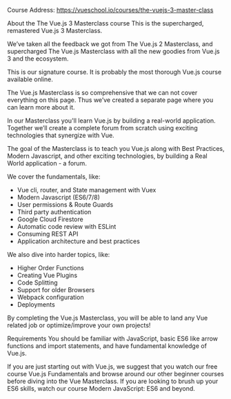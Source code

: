 Course Address: https://vueschool.io/courses/the-vuejs-3-master-class

About the The Vue.js 3 Masterclass course
This is the supercharged, remastered Vue.js 3 Masterclass.

We’ve taken all the feedback we got from The Vue.js 2 Masterclass, and supercharged The Vue.js Masterclass with all the new goodies from Vue.js 3 and the ecosystem.

This is our signature course. It is probably the most thorough Vue.js course available online.

The Vue.js Masterclass is so comprehensive that we can not cover everything on this page. Thus we’ve created a separate page where you can learn more about it.

In our Masterclass you'll learn Vue.js by building a real-world application. Together we’ll create a complete forum from scratch using exciting technologies that synergize with Vue.

The goal of the Masterclass is to teach you Vue.js along with Best Practices, Modern Javascript, and other exciting technologies, by building a Real World application - a forum.

We cover the fundamentals, like:
- Vue cli, router, and State management with Vuex
- Modern Javascript (ES6/7/8)
- User permissions & Route Guards
- Third party authentication
- Google Cloud Firestore
- Automatic code review with ESLint
- Consuming REST API
- Application architecture and best practices

We also dive into harder topics, like:
- Higher Order Functions
- Creating Vue Plugins
- Code Splitting
- Support for older Browsers
- Webpack configuration
- Deployments

By completing the Vue.js Masterclass, you will be able to land any Vue related job or optimize/improve your own projects!

Requirements You should be familiar with JavaScript, basic ES6 like arrow functions and import statements, and have fundamental knowledge of Vue.js.

If you are just starting out with Vue.js, we suggest that you watch our free course Vue.js Fundamentals and browse around our other beginner courses before diving into the Vue Masterclass. If you are looking to brush up your ES6 skills, watch our course Modern JavaScript: ES6 and beyond.


